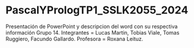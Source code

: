 # PascalYPrologTP1_SSLK2055_2024
Presentación de PowerPoint y descripcion del word con su respectiva información Grupo 14. Integrantes = Lucas Martin, Tobias Viale, Tomas Ruggiero, Facundo Gallardo. Profesora = Roxana Leituz.

